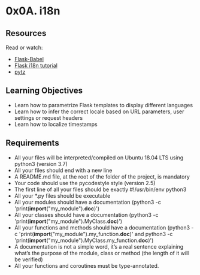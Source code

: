 # 0x0A. i18n

## Resources

Read or watch:

- [Flask-Babel](https://intranet.hbtn.io/rltoken/Q71CxQOjqpOJrqHd_F4lXQ)
- [Flask i18n tutorial](https://intranet.hbtn.io/rltoken/NdAnX-Td57RRaA25LX0A1Q)
- [pytz](https://intranet.hbtn.io/rltoken/yk8MxfbrtfmHusK6pmX7XQ)

## Learning Objectives

- Learn how to parametrize Flask templates to display different languages
- Learn how to infer the correct locale based on URL parameters, user settings or request headers
- Learn how to localize timestamps

## Requirements

- All your files will be interpreted/compiled on Ubuntu 18.04 LTS using python3 (version 3.7)
- All your files should end with a new line
- A README.md file, at the root of the folder of the project, is mandatory
- Your code should use the pycodestyle style (version 2.5)
- The first line of all your files should be exactly #!/usr/bin/env python3
- All your *.py files should be executable
- All your modules should have a documentation (python3 -c 'print(__import__("my_module").__doc__)')
- All your classes should have a documentation (python3 -c 'print(__import__("my_module").MyClass.__doc__)')
- All your functions and methods should have a documentation (python3 -c 'print(__import__("my_module").my_function.__doc__)' and python3 -c 'print(__import__("my_module").MyClass.my_function.__doc__)')
- A documentation is not a simple word, it’s a real sentence explaining what’s the purpose of the module, class or method (the length of it will be verified)
- All your functions and coroutines must be type-annotated.
